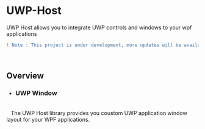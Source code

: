 # UWP-Host
UWP Host allows you to integrate UWP controls and windows to your wpf applications
```diff
! Note : This project is under development, more updates will be available soon.
```
<br>
<h2>Overview</h2>
<ul>
  <li><h3>UWP Window</h3></li>
</ul>
<br>
&nbsp;&nbsp;&nbsp;The UWP Host library provides you coustom UWP application window layout for your WPF applications.
